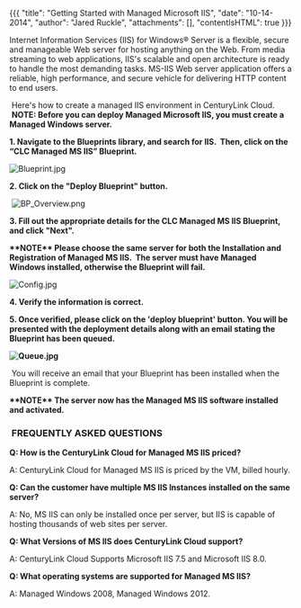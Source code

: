 {{{
  "title": "Getting Started with Managed Microsoft IIS",
  "date": "10-14-2014",
  "author": "Jared Ruckle",
  "attachments": [],
  "contentIsHTML": true
}}}

<p>Internet Information Services (IIS) for Windows&reg; Server is a flexible, secure and manageable Web server for hosting anything on the Web. From media streaming to web applications, IIS's scalable and open architecture is ready to handle the most demanding
  tasks. MS-IIS Web server application offers a reliable, high performance, and secure vehicle for delivering HTTP content to end users.</p>
<p>&nbsp;Here's how to create a managed IIS environment in CenturyLink Cloud. &nbsp;<strong>NOTE: Before you can deploy Managed Microsoft IIS, you must create a Managed Windows server.</strong>
</p>
<p><strong>1. Navigate to the Blueprints library, and search for IIS. &nbsp;Then, click on the “CLC Managed MS IIS” Blueprint.</strong>
</p>
<p><img src="https://t3n.zendesk.com/attachments/token/MK7x7CMCYckPkZWt5h8pB492m/?name=Blueprint.jpg" alt="Blueprint.jpg" />
</p>
<p><strong>2. Click on the "Deploy Blueprint" button.</strong>
</p>
<p>&nbsp;<img src="https://t3n.zendesk.com/attachments/token/m1ncTXjaAyDpvPCd7wyrYgSnV/?name=BP_Overview.png" alt="BP_Overview.png" />&nbsp;</p>
<p><strong>3. Fill out the appropriate details for the CLC Managed MS IIS Blueprint, and click "Next".</strong>
</p>
<p><strong>**NOTE** Please choose the same server for both the Installation and Registration of Managed MS IIS. &nbsp;The server must have Managed Windows installed, otherwise the Blueprint will fail.</strong>
</p>
<p><img src="https://t3n.zendesk.com/attachments/token/zMcSjJskKnthuD5Aus7CrpbWC/?name=Config.jpg" alt="Config.jpg" />
</p>
<p><strong>4. Verify the information is correct.</strong><strong>&nbsp;</strong>
</p>
<p><strong>5. Once verified, please click on the 'deploy blueprint' button. You will be presented with the deployment details along with an email stating the Blueprint has been queued.</strong>
</p>
<p><strong><img src="https://t3n.zendesk.com/attachments/token/etFmonl5WMmSvjZ0xwhXrZS1M/?name=Queue.jpg" alt="Queue.jpg" /></strong>&nbsp;</p>
<p>&nbsp;You will receive an email that your Blueprint has been installed when the Blueprint is complete.</p>
<p><strong>**NOTE** The server now has the Managed MS IIS software installed and activated.</strong>
</p>
<h3><strong>&nbsp;FREQUENTLY ASKED QUESTIONS</strong></h3>
<p><strong>Q: How is the CenturyLink Cloud for Managed MS IIS priced?</strong>
</p>
<p>A: CenturyLink Cloud for Managed MS IIS&nbsp;is priced by the VM, billed hourly.</p>
<p><strong>Q: Can the customer have multiple MS IIS Instances installed on the same server?</strong>
</p>
<p>A:&nbsp;No, MS IIS can only be installed once per server, but IIS is capable of hosting&nbsp;thousands of web sites per server.&nbsp;</p>
<p><strong>Q: What Versions of MS IIS does CenturyLink Cloud support?</strong>
</p>
<p>A:&nbsp;CenturyLink Cloud Supports Microsoft IIS 7.5 and&nbsp;Microsoft IIS 8.0.</p>
<p><strong>Q: What operating systems are supported for Managed MS IIS?</strong>
</p>
<p>A: Managed Windows 2008, Managed Windows 2012.</p>